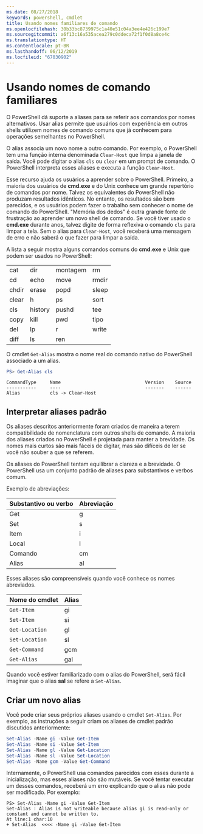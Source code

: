 ```yaml
---
ms.date: 08/27/2018
keywords: powershell, cmdlet
title: Usando nomes familiares de comando
ms.openlocfilehash: 30b33bc8739975c1a40e51c04a3ee4e426c199e7
ms.sourcegitcommit: a6f13c16a535acea279c0ddeca72f1f0d8a8ce4c
ms.translationtype: HT
ms.contentlocale: pt-BR
ms.lasthandoff: 06/12/2019
ms.locfileid: "67030902"
---
```

# <a name="using-familiar-command-names"></a>Usando nomes de comando familiares

O PowerShell dá suporte a aliases para se referir aos comandos por nomes alternativos. Usar alias permite que usuários com experiência em outros shells utilizem nomes de comando comuns que já conhecem para operações semelhantes no PowerShell.

O alias associa um novo nome a outro comando. Por exemplo, o PowerShell tem uma função interna denominada `Clear-Host` que limpa a janela de saída. Você pode digitar o alias `cls` ou `clear` em um prompt de comando. O PowerShell interpreta esses aliases e executa a função `Clear-Host`.

Esse recurso ajuda os usuários a aprender sobre o PowerShell. Primeiro, a maioria dos usuários de **cmd.exe** e do Unix conhece um grande repertório de comandos por nome. Talvez os equivalentes do PowerShell não produzam resultados idênticos. No entanto, os resultados são bem parecidos, e os usuários podem fazer o trabalho sem conhecer o nome de comando do PowerShell. "Memória dos dedos" é outra grande fonte de frustração ao aprender um novo shell de comando. Se você tiver usado o **cmd.exe** durante anos, talvez digite de forma reflexiva o comando `cls` para limpar a tela. Sem o alias para `Clear-Host`, você receberá uma mensagem de erro e não saberá o que fazer para limpar a saída.

A lista a seguir mostra alguns comandos comuns do **cmd.exe** e Unix que podem ser usados no PowerShell:

|||||
|-|-|-|-|
|cat|dir|montagem|rm|
|cd|echo|move|rmdir|
|chdir|erase|popd|sleep|
|clear|h|ps|sort|
|cls|history|pushd|tee|
|copy|kill|pwd|tipo|
|del|lp|r|write|
|diff|ls|ren||

O cmdlet `Get-Alias` mostra o nome real do comando nativo do PowerShell associado a um alias.

```powershell
PS> Get-Alias cls
```

```Output
CommandType     Name                               Version    Source
-----------     ----                               -------    ------
Alias           cls -> Clear-Host
```

## <a name="interpreting-standard-aliases"></a>Interpretar aliases padrão

Os aliases descritos anteriormente foram criados de maneira a terem compatibilidade de nomenclatura com outros shells de comando.
A maioria dos aliases criados no PowerShell é projetada para manter a brevidade. Os nomes mais curtos são mais fáceis de digitar, mas são difíceis de ler se você não souber a que se referem.

Os aliases do PowerShell tentam equilibrar a clareza e a brevidade. O PowerShell usa um conjunto padrão de aliases para substantivos e verbos comum.

Exemplo de abreviações:

| Substantivo ou verbo | Abreviação |
|--------------|--------------|
| Get          | g            |
| Set          | s            |
| Item         | i            |
| Local     | l            |
| Comando      | cm           |
| Alias        | al           |

Esses aliases são compreensíveis quando você conhece os nomes abreviados.

| Nome do cmdlet    | Alias |
|----------------|-------|
| `Get-Item`     | gi    |
| `Set-Item`     | si    |
| `Get-Location` | gl    |
| `Set-Location` | sl    |
| `Get-Command`  | gcm   |
| `Get-Alias`    | gal   |

Quando você estiver familiarizado com o alias do PowerShell, será fácil imaginar que o alias **sal** se refere a `Set-Alias`.

## <a name="creating-new-aliases"></a>Criar um novo alias

Você pode criar seus próprios aliases usando o cmdlet `Set-Alias`. Por exemplo, as instruções a seguir criam os aliases de cmdlet padrão discutidos anteriormente:

```powershell
Set-Alias -Name gi -Value Get-Item
Set-Alias -Name si -Value Set-Item
Set-Alias -Name gl -Value Get-Location
Set-Alias -Name sl -Value Set-Location
Set-Alias -Name gcm -Value Get-Command
```

Internamente, o PowerShell usa comandos parecidos com esses durante a inicialização, mas esses aliases não são mutáveis.
Se você tentar executar um desses comandos, receberá um erro explicando que o alias não pode ser modificado. Por exemplo:

```
PS> Set-Alias -Name gi -Value Get-Item
Set-Alias : Alias is not writeable because alias gi is read-only or constant and cannot be written to.
At line:1 char:10
+ Set-Alias  <<<< -Name gi -Value Get-Item
```
